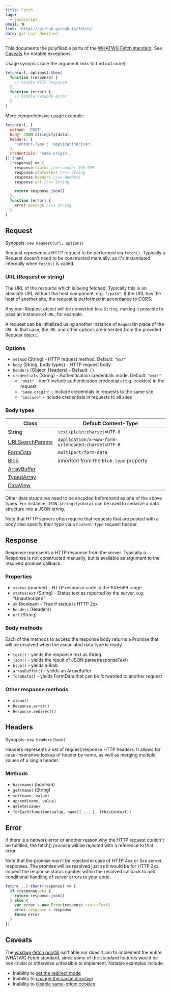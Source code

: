 ```yaml
---
title: Fetch
tags:
  - javascript
emoji: 🐕
link: 'https://github.github.io/fetch/'
date: git Last Modified
---
```


This documents the polyfillable parts of the [WHATWG Fetch standard](https://fetch.spec.whatwg.org/). See [Caveats](#caveats) for notable exceptions.

Usage synopsis (use the argument links to find out more):

```js
fetch(url, options).then(
  function (response) {
    // handle HTTP response
  },
  function (error) {
    // handle network error
  }
)
```

More comprehensive usage example:

```js
fetch(url, {
  method: 'POST',
  body: JSON.stringify(data),
  headers: {
    'Content-Type': 'application/json',
  },
  credentials: 'same-origin',
}).then(
  (response) => {
    response.status //=> number 100–599
    response.statusText //=> String
    response.headers //=> Headers
    response.url //=> String

    return response.json()
  },
  function (error) {
    error.message //=> String
  }
)
```

## Request

Synopsis: `new Request(url, options)`

Request represents a HTTP request to be performed via `fetch()`. Typically a Request doesn't need to be constructed manually, as it's instantiated internally when `fetch()` is called.

### URL (Request or string)

The URL of the resource which is being fetched. Typically this is an absolute URL without the host component, e.g. `"/path"`. If the URL has the host of another site, the request is performed in accordance to CORS.

Any non-Request object will be converted to a `String`, making it possible to pass an instance of `URL`, for example.

A request can be initialized using another instance of `Request`in place of the `URL`. In that case, the `URL` and other options are inherited from the provided Request object.

### Options

- `method` (String) - HTTP request method. Default: `"GET"`
- `body` (String, body types) - HTTP request body
- `headers` (Object, Headers) - Default: `{}`
- `credentials` (String) - Authentication credentials mode. Default: `"omit"`
  - `"omit"` - don't include authentication credentials (e.g. cookies) in the request
  - `"same-origin"` - include credentials in requests to the same site
  - `"include"` - include credentials in requests to all sites

### Body types

| Class                                                                                                     | Default Content-Type                              |
| --------------------------------------------------------------------------------------------------------- | ------------------------------------------------- |
| String                                                                                                    | `text/plain;charset=UTF-8`                        |
| [URLSearchParams](https://developer.mozilla.org/en-US/docs/Web/API/URLSearchParams)                       | `application/x-www-form-urlencoded;charset=UTF-8` |
| [FormData](https://developer.mozilla.org/en-US/docs/Web/API/FormData)                                     | `multipart/form-data`                             |
| [Blob](https://developer.mozilla.org/en-US/docs/Web/API/Blob)                                             | inherited from the `blob.type` property           |
| [ArrayBuffer](https://developer.mozilla.org/en-US/docs/Web/API/ArrayBuffer)                               |                                                   |
| [TypedArray](https://developer.mozilla.org/en-US/docs/Web/JavaScript/Reference/Global_Objects/TypedArray) |                                                   |
| [DataView](https://developer.mozilla.org/en-US/docs/Web/API/DataView)                                     |                                                   |

Other data structures need to be encoded beforehand as one of the above types. For instance, `JSON.stringify(data)` can be used to serialize a data structure into a JSON string.

Note that HTTP servers often require that requests that are posted with a body also specify their type via a `Content-Type` request header.

## Response

Response represents a HTTP response from the server. Typically a Response is not constructed manually, but is available as argument to the resolved promise callback.

### Properties

- `status` (number) - HTTP response code in the 100–599 range
- `statusText` (String) - Status text as reported by the server, e.g. "Unauthorized"
- `ok` (boolean) - True if status is HTTP 2xx
- `headers` (Headers)
- `url` (String)

### Body methods

Each of the methods to access the response body returns a Promise that will be resolved when the associated data type is ready.

- `text()` - yields the response text as String
- `json()` - yields the result of JSON.parse(responseText)
- `blob()` - yields a Blob
- `arrayBuffer()` - yields an ArrayBuffer
- `formData()` - yields FormData that can be forwarded to another request

### Other response methods

- `clone()`
- `Response.error()`
- `Response.redirect()`

## Headers

Synopsis: `new Headers(hash)`

Headers represents a set of request/response HTTP headers. It allows for case-insensitive lookup of header by name, as well as merging multiple values of a single header.

### Methods

- `has(name)` (boolean)
- `get(name)` (String)
- `set(name, value)`
- `append(name, value)`
- `delete(name)`
- `forEach(function(value, name){ ... }, [thisContext])`

## Error

If there is a network error or another reason why the HTTP request couldn't be fulfilled, the fetch() promise will be rejected with a reference to that error.

Note that the promise won't be rejected in case of HTTP 4xx or 5xx server responses. The promise will be resolved just as it would be for HTTP 2xx. Inspect the response.status number within the resolved callback to add conditional handling of server errors to your code.

```js
fetch(...).then((response) => {
  if (response.ok) {
    return response.json()
  } else {
    var error = new Error(response.statusText)
    error.response = response
    throw error
  }
})
```

## Caveats

The [whatwg-fetch polyfill](https://github.com/github/fetch) isn't able nor does it aim to implement the entire WHATWG Fetch standard, since some of the standard features would be non-trivial or otherwise unfeasible to implement. Notable examples include:

- Inability to [set the redirect mode](https://github.com/github/fetch/issues/137)
- Inability to [change the cache directive](https://github.com/github/fetch/issues/438#issuecomment-261272466)
- Inability to [disable same-origin cookies](https://github.com/github/fetch/pull/56#issuecomment-68835992)

